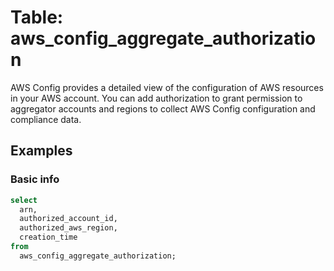 # Table: aws_config_aggregate_authorization

AWS Config provides a detailed view of the configuration of AWS resources in your AWS account. You can add authorization to grant permission to aggregator accounts and regions to collect AWS Config configuration and compliance data.

## Examples

### Basic info

```sql
select
  arn,
  authorized_account_id,
  authorized_aws_region,
  creation_time
from
  aws_config_aggregate_authorization;
```
